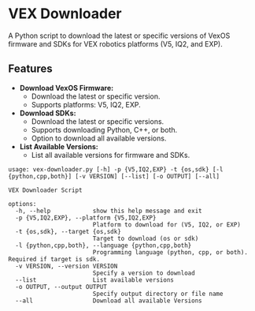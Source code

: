 # VEX Downloader

A Python script to download the latest or specific versions of VexOS firmware and SDKs for VEX robotics platforms (V5, IQ2, and EXP).

## Features

- **Download VexOS Firmware:**
  - Download the latest or specific version.
  - Supports platforms: V5, IQ2, EXP.
- **Download SDKs:**
  - Download the latest or specific versions.
  - Supports downloading Python, C++, or both.
  - Option to download all available versions.
- **List Available Versions:**
  - List all available versions for firmware and SDKs.

```
usage: vex-downloader.py [-h] -p {V5,IQ2,EXP} -t {os,sdk} [-l {python,cpp,both}] [-v VERSION] [--list] [-o OUTPUT] [--all]

VEX Downloader Script

options:
  -h, --help            show this help message and exit
  -p {V5,IQ2,EXP}, --platform {V5,IQ2,EXP}
                        Platform to download for (V5, IQ2, or EXP)
  -t {os,sdk}, --target {os,sdk}
                        Target to download (os or sdk)
  -l {python,cpp,both}, --language {python,cpp,both}
                        Programming language (python, cpp, or both). Required if target is sdk.
  -v VERSION, --version VERSION
                        Specify a version to download
  --list                List available versions
  -o OUTPUT, --output OUTPUT
                        Specify output directory or file name
  --all                 Download all available Versions
```
